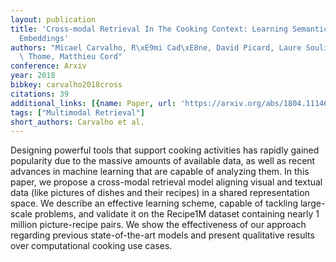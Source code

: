 ```yaml
---
layout: publication
title: 'Cross-modal Retrieval In The Cooking Context: Learning Semantic Text-image
  Embeddings'
authors: "Micael Carvalho, R\xE9mi Cad\xE8ne, David Picard, Laure Soulier, Nicolas\
  \ Thome, Matthieu Cord"
conference: Arxiv
year: 2018
bibkey: carvalho2018cross
citations: 39
additional_links: [{name: Paper, url: 'https://arxiv.org/abs/1804.11146'}]
tags: ["Multimodal Retrieval"]
short_authors: Carvalho et al.
---
```

Designing powerful tools that support cooking activities has rapidly gained
popularity due to the massive amounts of available data, as well as recent
advances in machine learning that are capable of analyzing them. In this paper,
we propose a cross-modal retrieval model aligning visual and textual data (like
pictures of dishes and their recipes) in a shared representation space. We
describe an effective learning scheme, capable of tackling large-scale
problems, and validate it on the Recipe1M dataset containing nearly 1 million
picture-recipe pairs. We show the effectiveness of our approach regarding
previous state-of-the-art models and present qualitative results over
computational cooking use cases.